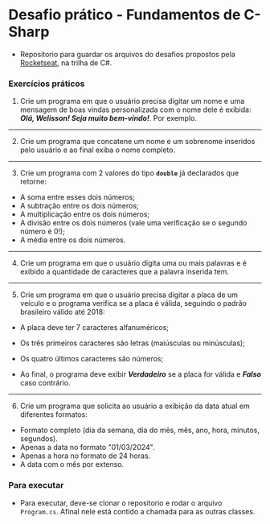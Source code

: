 # Desafio prático - Fundamentos de C-Sharp

- Repositorio para guardar os arquivos do desafios propostos pela [Rocketseat](https://www.rocketseat.com.br/), na trilha de C#.

### Exercícios práticos

1. Crie um programa em que o usuário precisa digitar um nome e uma mensagem de boas vindas personalizada com o nome dele é exibida:  ***Olá, Welisson! Seja muito bem-vindo!***. Por exemplo.
___

2. Crie um programa que concatene um nome e um sobrenome inseridos pelo usuário e ao final exiba o nome completo.

___

3. Crie um programa com 2 valores do tipo **`double`** já declarados que retorne:
  - A soma entre esses dois números;
  - A subtração entre os dois números;
  - A multiplicação entre os dois números;
  - A divisão entre os dois números (vale uma verificação se o segundo número é 0!);
- A média entre os dois números. 

___

4. Crie um programa em que o usuário digita uma ou mais palavras e é exibido a quantidade de caracteres que a palavra inserida tem.

___

5. Crie um programa em que o usuário precisa digitar a placa de um veículo e o programa verifica se a placa é válida, seguindo o padrão brasileiro válido até 2018:
- A placa deve ter 7 caracteres alfanuméricos;
- Os três primeiros caracteres são letras (maiúsculas ou minúsculas);
- Os quatro últimos caracteres são números;
    
- Ao final, o programa deve exibir ***Verdadeiro*** se a placa for válida e ***Falso*** caso contrário.

___

6. Crie um programa que solicita ao usuário a exibição da data atual em diferentes formatos:
- Formato completo (dia da semana, dia do mês, mês, ano, hora, minutos, segundos).
- Apenas a data no formato "01/03/2024".
- Apenas a hora no formato de 24 horas.
- A data com o mês por extenso.


### Para executar
- Para executar, deve-se clonar o repositorio e rodar o arquivo `Program.cs`. Afinal nele está contido a chamada para as outras classes.
